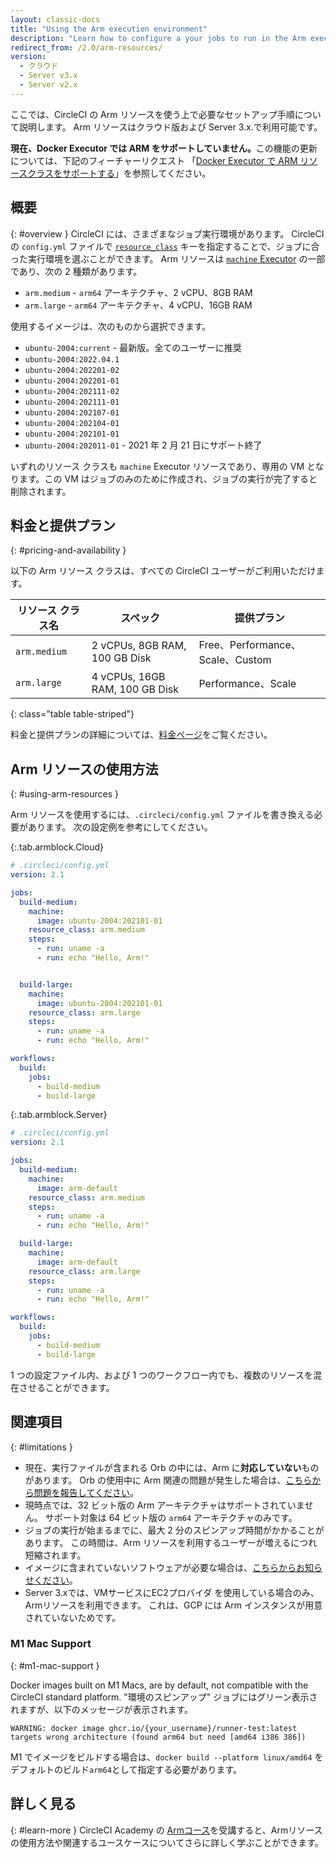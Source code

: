 ```yaml
---
layout: classic-docs
title: "Using the Arm execution environment"
description: "Learn how to configure a your jobs to run in the Arm execution environment."
redirect_from: /2.0/arm-resources/
version:
  - クラウド
  - Server v3.x
  - Server v2.x
---
```


ここでは、CircleCI の Arm リソースを使う上で必要なセットアップ手順について説明します。 Arm リソースはクラウド版および Server 3.x.で利用可能です。

<div class="alert alert-warning" role="alert">
  <strong>現在、Docker Executor では ARM をサポートしていません。</strong>この機能の更新については、下記のフィーチャーリクエスト 「<a href="https://circleci.canny.io/cloud-feature-requests/p/support-arm-resource-class-on-docker-executor">Docker Executor で ARM リソースクラスをサポートする</a>」を参照してください。
</div>

## 概要
{: #overview }
CircleCI には、さまざまなジョブ実行環境があります。 CircleCI の `config.yml` ファイルで [`resource_class`]({{site.baseurl}}/ja/2.0/configuration-reference/#resource_class) キーを指定することで、ジョブに合った実行環境を選ぶことができます。 Arm リソースは [`machine` Executor]({{site.baseurl}}/ja/2.0/configuration-reference/#machine-executor-linux) の一部であり、次の 2 種類があります。

* `arm.medium` - `arm64` アーキテクチャ、2 vCPU、8GB RAM
* `arm.large` - `arm64` アーキテクチャ、4 vCPU、16GB RAM

使用するイメージは、次のものから選択できます。

* `ubuntu-2004:current` - 最新版。全てのユーザーに推奨
* `ubuntu-2004:2022.04.1`
* `ubuntu-2004:202201-02`
* `ubuntu-2004:202201-01`
* `ubuntu-2004:202111-02`
* `ubuntu-2004:202111-01`
* `ubuntu-2004:202107-01`
* `ubuntu-2004:202104-01`
* `ubuntu-2004:202101-01`
* `ubuntu-2004:202011-01` - 2021 年 2 月 21 日にサポート終了

いずれのリソース クラスも `machine` Executor リソースであり、専用の VM となります。この VM はジョブのみのために作成され、ジョブの実行が完了すると削除されます。

## 料金と提供プラン
{: #pricing-and-availability }

以下の Arm リソース クラスは、すべての CircleCI ユーザーがご利用いただけます。

| リソース クラス名    | スペック                           | 提供プラン                         |
| ------------ | ------------------------------ | ----------------------------- |
| `arm.medium` | 2 vCPUs, 8GB RAM, 100 GB Disk  | Free、Performance、Scale、Custom |
| `arm.large`  | 4 vCPUs, 16GB RAM, 100 GB Disk | Performance、Scale             |
{: class="table table-striped"}

料金と提供プランの詳細については、[料金ページ](https://circleci.com/ja/pricing/)をご覧ください。

## Arm リソースの使用方法
{: #using-arm-resources }

Arm リソースを使用するには、`.circleci/config.yml` ファイルを書き換える必要があります。 次の設定例を参考にしてください。

{:.tab.armblock.Cloud}
```yaml
# .circleci/config.yml
version: 2.1

jobs:
  build-medium:
    machine:
      image: ubuntu-2004:202101-01
    resource_class: arm.medium
    steps:
      - run: uname -a
      - run: echo "Hello, Arm!"


  build-large:
    machine:
      image: ubuntu-2004:202101-01
    resource_class: arm.large
    steps:
      - run: uname -a
      - run: echo "Hello, Arm!"

workflows:
  build:
    jobs:
      - build-medium
      - build-large
```

{:.tab.armblock.Server}
```yaml
# .circleci/config.yml
version: 2.1

jobs:
  build-medium:
    machine:
      image: arm-default
    resource_class: arm.medium
    steps:
      - run: uname -a
      - run: echo "Hello, Arm!"

  build-large:
    machine:
      image: arm-default
    resource_class: arm.large
    steps:
      - run: uname -a
      - run: echo "Hello, Arm!"

workflows:
  build:
    jobs:
      - build-medium
      - build-large
```

1 つの設定ファイル内、および 1 つのワークフロー内でも、複数のリソースを混在させることができます。

## 関連項目
{: #limitations }

* 現在、実行ファイルが含まれる Orb の中には、Arm に**対応していない**ものがあります。 Orb の使用中に Arm 関連の問題が発生した場合は、[こちらから問題を報告してください](https://github.com/CircleCI-Public/arm-preview-docs/issues)。
* 現時点では、32 ビット版の Arm アーキテクチャはサポートされていません。 サポート対象は 64 ビット版の `arm64` アーキテクチャのみです。
* ジョブの実行が始まるまでに、最大 2 分のスピンアップ時間がかかることがあります。 この時間は、Arm リソースを利用するユーザーが増えるにつれ短縮されます。
* イメージに含まれていないソフトウェアが必要な場合は、[こちらからお知らせください](https://github.com/CircleCI-Public/arm-preview-docs/issues)。
* Server 3.xでは、VMサービスにEC2プロバイダ を使用している場合のみ、Armリソースを利用できます。 これは、GCP には Arm インスタンスが用意されていないためです。

### M1 Mac Support
{: #m1-mac-support }

Docker images built on M1 Macs, are by default, not compatible with the CircleCI standard platform. "環境のスピンアップ" ジョブにはグリーン表示されますが、以下のメッセージが表示されます。

```shell
WARNING: docker image ghcr.io/{your_username}/runner-test:latest targets wrong architecture (found arm64 but need [amd64 i386 386])
```

M1 でイメージをビルドする場合は、`docker build --platform linux/amd64` をデフォルトのビルド`arm64`として指定する必要があります。


## 詳しく見る
{: #learn-more }
CircleCI Academy の [Armコース](https://academy.circleci.com/arm-course?access_code=public-2021)を受講すると、Armリソースの使用方法や関連するユースケースについてさらに詳しく学ぶことができます。
